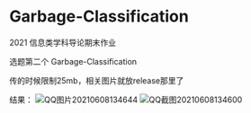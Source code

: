 # Garbage-Classification
2021 信息类学科导论期末作业

选题第二个 Garbage-Classification

传的时候限制25mb，相关图片就放release那里了

结果：
![QQ图片20210608134644](https://user-images.githubusercontent.com/56447020/121217743-b74edf00-c8b4-11eb-8aaf-d73b4f73ce2e.png)
![QQ截图20210608134600](https://user-images.githubusercontent.com/56447020/121217796-c46bce00-c8b4-11eb-97b7-5a80e2fefb95.png)

